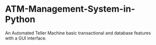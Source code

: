 # ATM-Management-System-in-Python
An Automated Teller Machine basic transactional and database features with a GUI interface.
